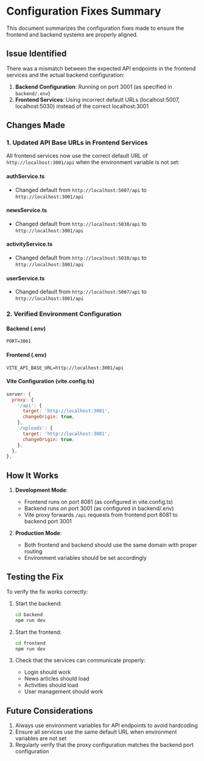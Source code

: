 # Configuration Fixes Summary

This document summarizes the configuration fixes made to ensure the frontend and backend systems are properly aligned.

## Issue Identified

There was a mismatch between the expected API endpoints in the frontend services and the actual backend configuration:

1. **Backend Configuration**: Running on port 3001 (as specified in `backend/.env`)
2. **Frontend Services**: Using incorrect default URLs (localhost:5007, localhost:5030) instead of the correct localhost:3001

## Changes Made

### 1. Updated API Base URLs in Frontend Services

All frontend services now use the correct default URL of `http://localhost:3001/api` when the environment variable is not set:

#### authService.ts
- Changed default from `http://localhost:5007/api` to `http://localhost:3001/api`

#### newsService.ts
- Changed default from `http://localhost:5030/api` to `http://localhost:3001/api`

#### activityService.ts
- Changed default from `http://localhost:5030/api` to `http://localhost:3001/api`

#### userService.ts
- Changed default from `http://localhost:5007/api` to `http://localhost:3001/api`

### 2. Verified Environment Configuration

#### Backend (.env)
```
PORT=3001
```

#### Frontend (.env)
```
VITE_API_BASE_URL=http://localhost:3001/api
```

#### Vite Configuration (vite.config.ts)
```javascript
server: {
  proxy: {
    '/api': {
      target: 'http://localhost:3001',
      changeOrigin: true,
    },
    '/uploads': {
      target: 'http://localhost:3001',
      changeOrigin: true,
    },
  },
},
```

## How It Works

1. **Development Mode**: 
   - Frontend runs on port 8081 (as configured in vite.config.ts)
   - Backend runs on port 3001 (as configured in backend/.env)
   - Vite proxy forwards `/api` requests from frontend port 8081 to backend port 3001

2. **Production Mode**:
   - Both frontend and backend should use the same domain with proper routing
   - Environment variables should be set accordingly

## Testing the Fix

To verify the fix works correctly:

1. Start the backend:
   ```bash
   cd backend
   npm run dev
   ```

2. Start the frontend:
   ```bash
   cd frontend
   npm run dev
   ```

3. Check that the services can communicate properly:
   - Login should work
   - News articles should load
   - Activities should load
   - User management should work

## Future Considerations

1. Always use environment variables for API endpoints to avoid hardcoding
2. Ensure all services use the same default URL when environment variables are not set
3. Regularly verify that the proxy configuration matches the backend port configuration